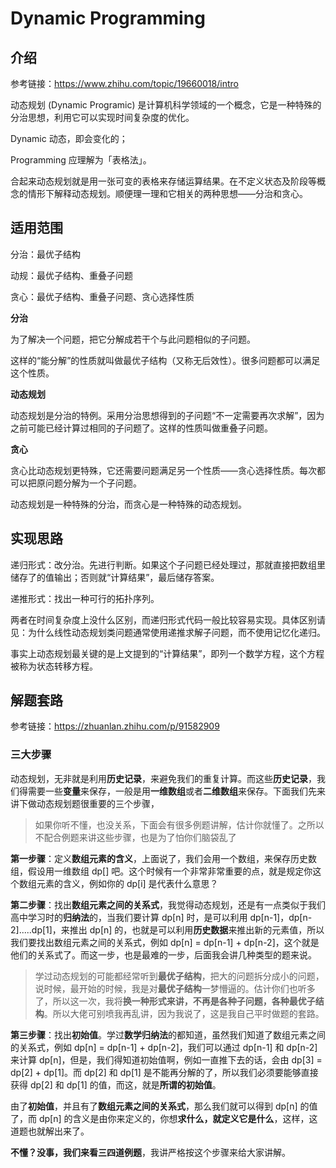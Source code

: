 # Dynamic Programming

## 介绍

参考链接：https://www.zhihu.com/topic/19660018/intro

动态规划 (Dynamic Programic) 是计算机科学领域的一个概念，它是一种特殊的分治思想，利用它可以实现时间复杂度的优化。

Dynamic 动态，即会变化的；

Programming 应理解为「表格法」。

合起来动态规划就是用一张可变的表格来存储运算结果。在不定义状态及阶段等概念的情形下解释动态规划。顺便理一理和它相关的两种思想——分治和贪心。

## 适用范围

分治：最优子结构

动规：最优子结构、重叠子问题

贪心：最优子结构、重叠子问题、贪心选择性质

**分治**

为了解决一个问题，把它分解成若干个与此问题相似的子问题。

这样的“能分解”的性质就叫做最优子结构（又称无后效性）。很多问题都可以满足这个性质。

**动态规划**

动态规划是分治的特例。采用分治思想得到的子问题“不一定需要再次求解”，因为之前可能已经计算过相同的子问题了。这样的性质叫做重叠子问题。

**贪心**

贪心比动态规划更特殊，它还需要问题满足另一个性质——贪心选择性质。每次都可以把原问题分解为一个子问题。

动态规划是一种特殊的分治，而贪心是一种特殊的动态规划。

## 实现思路

递归形式：改分治。先进行判断。如果这个子问题已经处理过，那就直接把数组里储存了的值输出；否则就“计算结果”，最后储存答案。

递推形式：找出一种可行的拓扑序列。

两者在时间复杂度上没什么区别，而递归形式代码一般比较容易实现。具体区别请见：为什么线性动态规划类问题通常使用递推求解子问题，而不使用记忆化递归。

事实上动态规划最关键的是上文提到的“计算结果”，即列一个数学方程，这个方程被称为状态转移方程。



## 解题套路

参考链接：https://zhuanlan.zhihu.com/p/91582909

### 三大步骤

动态规划，无非就是利用**历史记录**，来避免我们的重复计算。而这些**历史记录**，我们得需要一些**变量**来保存，一般是用**一维数组**或者**二维数组**来保存。下面我们先来讲下做动态规划题很重要的三个步骤，

> 如果你听不懂，也没关系，下面会有很多例题讲解，估计你就懂了。之所以不配合例题来讲这些步骤，也是为了怕你们脑袋乱了

**第一步骤**：定义**数组元素的含义**，上面说了，我们会用一个数组，来保存历史数组，假设用一维数组 dp[] 吧。这个时候有一个非常非常重要的点，就是规定你这个数组元素的含义，例如你的 dp[i] 是代表什么意思？

**第二步骤**：找出**数组元素之间的关系式**，我觉得动态规划，还是有一点类似于我们高中学习时的**归纳法**的，当我们要计算 dp[n] 时，是可以利用 dp[n-1]，dp[n-2].....dp[1]，来推出 dp[n] 的，也就是可以利用**历史数据**来推出新的元素值，所以我们要找出数组元素之间的关系式，例如 dp[n] = dp[n-1] + dp[n-2]，这个就是他们的关系式了。而这一步，也是最难的一步，后面我会讲几种类型的题来说。

> 学过动态规划的可能都经常听到**最优子结构**，把大的问题拆分成小的问题，说时候，最开始的时候，我是对**最优子结构**一梦懵逼的。估计你们也听多了，所以这一次，我将**换一种形式来讲，不再是各种子问题，各种最优子结构**。所以大佬可别喷我再乱讲，因为我说了，这是我自己平时做题的套路。

**第三步骤**：找出**初始值**。学过**数学归纳法**的都知道，虽然我们知道了数组元素之间的关系式，例如 dp[n] = dp[n-1] + dp[n-2]，我们可以通过 dp[n-1] 和 dp[n-2] 来计算 dp[n]，但是，我们得知道初始值啊，例如一直推下去的话，会由 dp[3] = dp[2] + dp[1]。而 dp[2] 和 dp[1] 是不能再分解的了，所以我们必须要能够直接获得 dp[2] 和 dp[1] 的值，而这，就是**所谓的初始值**。

由了**初始值**，并且有了**数组元素之间的关系式**，那么我们就可以得到 dp[n] 的值了，而 dp[n] 的含义是由你来定义的，你想**求什么，就定义它是什么**，这样，这道题也就解出来了。

**不懂？没事，我们来看三四道例题**，我讲严格按这个步骤来给大家讲解。